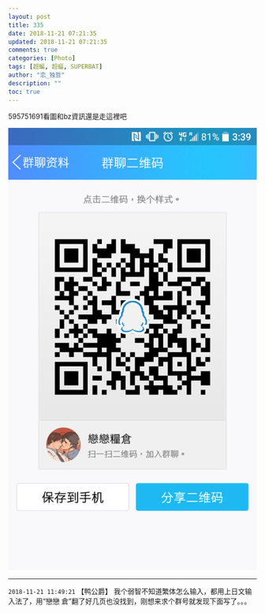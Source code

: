 ```yaml
---
layout: post
title: 335
date: 2018-11-21 07:21:35
updated: 2018-11-21 07:21:35
comments: true
categories: [Photo]
tags: [超蝙, 超蝠, SUPERBAT]
author: "恋_独哲"
description: ""
toc: true
---
```


<p dir="ltr"  >595751691看圖和bz資訊還是走這裡吧 ​​​</p>

![](https://raw.githubusercontent.com/alicewish/maple50821/master/img_YW5MWVN1NEpoZFhpZkU4d3AxZFM3SDFjcnU5OHlKVnQ3U3ppNEtKRGdZTlhjNnR2NnVnN21RPT0.png)

---

`2018-11-21 11:49:21` 【鸭公爵】 我个弱智不知道繁体怎么输入，都用上日文输入法了，用“戀戀 倉”翻了好几页也没找到，刚想来求个群号就发现下面写了。。。
